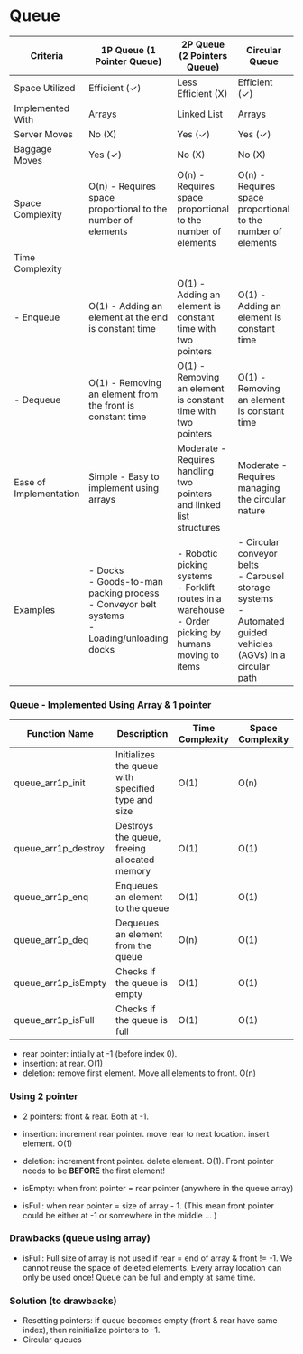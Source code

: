 # Queue

| Criteria               | 1P Queue (1 Pointer Queue)                                                                        | 2P Queue (2 Pointers Queue)                                                                                | Circular Queue                                                                                                   |
| ---------------------- | ------------------------------------------------------------------------------------------------- | ---------------------------------------------------------------------------------------------------------- | ---------------------------------------------------------------------------------------------------------------- |
| Space Utilized         | Efficient (✓)                                                                                     | Less Efficient (X)                                                                                         | Efficient (✓)                                                                                                    |
| Implemented With       | Arrays                                                                                            | Linked List                                                                                                | Arrays                                                                                                           |
| Server Moves           | No (X)                                                                                            | Yes (✓)                                                                                                    | Yes (✓)                                                                                                          |
| Baggage Moves          | Yes (✓)                                                                                           | No (X)                                                                                                     | No (X)                                                                                                           |
| Space Complexity       | O(n) - Requires space proportional to the number of elements                                      | O(n) - Requires space proportional to the number of elements                                               | O(n) - Requires space proportional to the number of elements                                                     |
| Time Complexity        |                                                                                                   |                                                                                                            |                                                                                                                  |
| - Enqueue              | O(1) - Adding an element at the end is constant time                                              | O(1) - Adding an element is constant time with two pointers                                                | O(1) - Adding an element is constant time                                                                        |
| - Dequeue              | O(1) - Removing an element from the front is constant time                                        | O(1) - Removing an element is constant time with two pointers                                              | O(1) - Removing an element is constant time                                                                      |
| Ease of Implementation | Simple - Easy to implement using arrays                                                           | Moderate - Requires handling two pointers and linked list structures                                       | Moderate - Requires managing the circular nature                                                                 |
| Examples               | - Docks<br>- Goods-to-man packing process<br>- Conveyor belt systems<br>- Loading/unloading docks | - Robotic picking systems<br>- Forklift routes in a warehouse<br>- Order picking by humans moving to items | - Circular conveyor belts<br>- Carousel storage systems<br>- Automated guided vehicles (AGVs) in a circular path |

### Queue - Implemented Using Array & 1 pointer

| Function Name       | Description                                        | Time Complexity | Space Complexity |
| ------------------- | -------------------------------------------------- | --------------- | ---------------- |
| queue_arr1p_init    | Initializes the queue with specified type and size | O(1)            | O(n)             |
| queue_arr1p_destroy | Destroys the queue, freeing allocated memory       | O(1)            | O(1)             |
| queue_arr1p_enq     | Enqueues an element to the queue                   | O(1)            | O(1)             |
| queue_arr1p_deq     | Dequeues an element from the queue                 | O(n)            | O(1)             |
| queue_arr1p_isEmpty | Checks if the queue is empty                       | O(1)            | O(1)             |
| queue_arr1p_isFull  | Checks if the queue is full                        | O(1)            | O(1)             |

- rear pointer: intially at -1 (before index 0).
- insertion: at rear. O(1)
- deletion: remove first element. Move all elements to front. O(n)

### Using 2 pointer

- 2 pointers: front & rear. Both at -1.
- insertion: increment rear pointer. move rear to next location. insert element. O(1)
- deletion: increment front pointer. delete element. O(1). Front pointer needs to be **BEFORE** the first element!

- isEmpty: when front pointer = rear pointer (anywhere in the queue array)
- isFull: when rear pointer = size of array - 1. (This mean front pointer could be either at -1 or somewhere in the middle ... )

### Drawbacks (queue using array)

- isFull: Full size of array is not used if rear = end of array & front != -1. We cannot reuse the space of deleted elements. Every array location can only be used once! Queue can be full and empty at same time.

### Solution (to drawbacks)

- Resetting pointers: if queue becomes empty (front & rear have same index), then reinitialize pointers to -1.
- Circular queues
